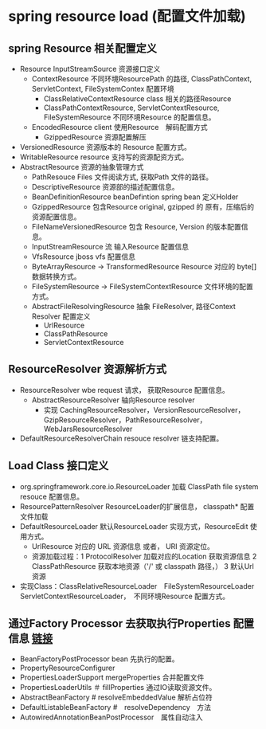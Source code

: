 # spring resource load (配置文件加载)

## spring Resource 相关配置定义

- Resource InputStreamSource 资源接口定义
  - ContextResource 不同环境ResourcePath 的路径, ClassPathContext, ServletContext, FileSystemContex 配置环境
    - ClassRelativeContextResource class 相关的路径Resource
    - ClassPathContextResource, ServletContextResource, FileSystemResource 不同环境Resource 的配置信息。
  - EncodedResource client 使用Resource　解码配置方式
    - GzippedResource 资源配置解压
- VersionedResource 资源版本的 Resource 配置方式。
- WritableResource resource 支持写的资源配资方式。
- AbstractResource 资源的抽象管理方式
  - PathResouce Files 文件阅读方式, 获取Path 文件的路径。
  - DescriptiveResource 资源部的描述配置信息。
  - BeanDefinitionResource beanDefintion spring bean 定义Holder
  - GzippedResource 包含Resource original, gzipped 的 原有，压缩后的 资源配置信息。
  - FileNameVersionedResource 包含 Resource, Version 的版本配置信息。
  - InputStreamResource 流 输入Resource 配置信息
  - VfsResource jboss vfs 配置信息
  - ByteArrayResource -> TransformedResource Resource 对应的 byte[]  数据转换方式。
  - FileSystemResource -> FileSystemContextResource 文件环境的配置方式。
  - AbstractFileResolvingResource 抽象 FileResolver, 路径Context Resolver 配置定义
    - UrlResource
    - ClassPathResource
    - ServletContextResource

## ResourceResolver 资源解析方式

- ResourceResolver wbe request 请求， 获取Resource 配置信息。
  - AbstractResourceResolver 轴向Resource resolver
    - 实现 CachingResourceResolver，VersionResourceResolver，GzipResourceResolver，PathResourceResolver，WebJarsResourceResolver
- DefaultResourceResolverChain resouce resolver 链支持配置。

## Load Class 接口定义

- org.springframework.core.io.ResourceLoader 加载 ClassPath file system resouce 配置信息。
- ResourcePatternResolver ResourceLoader的扩展信息， classpath* 配置文件加载
- DefaultResourceLoader 默认ResourceLoader 实现方式，ResourceEdit 使用方式。
  - UrlResource 对应的 URL 资源信息 或者， URI 资源定位。
  - 资源加载过程：1 ProtocolResolver 加载对应的Location 获取资源信息 2 ClassPathResource 获取本地资源（'/' 或 classpath 路径，） 3 默认Url 资源
- 实现Class：ClassRelativeResourceLoader　FileSystemResourceLoader　ServletContextResourceLoader，　不同环境Resource 配置方式。

## 通过Factory Processor 去获取执行Properties 配置信息 [链接](http://blog.csdn.net/dalinsi/article/details/53037957)

- BeanFactoryPostProcessor bean 先执行的配置。
- PropertyResourceConfigurer 
- PropertiesLoaderSupport mergeProperties 合并配置文件
- PropertiesLoaderUtils ＃ fillProperties 通过IO读取资源文件。
- AbstractBeanFactory # resolveEmbeddedValue 解析占位符
- DefaultListableBeanFactory #　resolveDependency　方法
- AutowiredAnnotationBeanPostProcessor　属性自动注入
